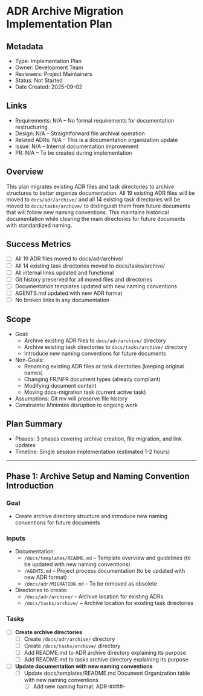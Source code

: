 # ADR Archive Migration Implementation Plan

## Metadata
- Type: Implementation Plan
- Owner: Development Team
- Reviewers: Project Maintainers
- Status: Not Started
  <!-- Not Started: Planning complete, awaiting start | Phase X In Progress: Actively working | Blocked: External dependency | Under Review: Implementation complete | Completed: All phases done and verified -->
- Date Created: 2025-09-02

## Links
<!-- Internal project artifacts only. For external resources, see External References section -->
- Requirements: N/A – No formal requirements for documentation restructuring
- Design: N/A – Straightforward file archival operation
- Related ADRs: N/A – This is a documentation organization update
- Issue: N/A – Internal documentation improvement
- PR: N/A – To be created during implementation

## Overview

This plan migrates existing ADR files and task directories to archive structures to better organize documentation. All 19 existing ADR files will be moved to `docs/adr/archive/` and all 14 existing task directories will be moved to `docs/tasks/archive/` to distinguish them from future documents that will follow new naming conventions. This maintains historical documentation while clearing the main directories for future documents with standardized naming.

## Success Metrics
- [ ] All 19 ADR files moved to docs/adr/archive/
- [ ] All 14 existing task directories moved to docs/tasks/archive/
- [ ] All internal links updated and functional
- [ ] Git history preserved for all moved files and directories
- [ ] Documentation templates updated with new naming conventions
- [ ] AGENTS.md updated with new ADR format
- [ ] No broken links in any documentation

## Scope
- Goal: 
  - Archive existing ADR files to `docs/adr/archive/` directory
  - Archive existing task directories to `docs/tasks/archive/` directory
  - Introduce new naming conventions for future documents
- Non-Goals: 
  - Renaming existing ADR files or task directories (keeping original names)
  - Changing FR/NFR document types (already compliant)
  - Modifying document content
  - Moving docs-migration task (current active task)
- Assumptions: Git mv will preserve file history
- Constraints: Minimize disruption to ongoing work

## Plan Summary
- Phases: 3 phases covering archive creation, file migration, and link updates
- Timeline: Single session implementation (estimated 1-2 hours)

---

## Phase 1: Archive Setup and Naming Convention Introduction

### Goal
- Create archive directory structure and introduce new naming conventions for future documents

### Inputs
- Documentation:
  - `/docs/templates/README.md` – Template overview and guidelines (to be updated with new naming conventions)
  - `/AGENTS.md` – Project process documentation (to be updated with new ADR format)
  - `/docs/adr/MIGRATION.md` – To be removed as obsolete
- Directories to create:
  - `/docs/adr/archive/` – Archive location for existing ADRs
  - `/docs/tasks/archive/` – Archive location for existing task directories

### Tasks
- [ ] **Create archive directories**
  - [ ] Create `/docs/adr/archive/` directory
  - [ ] Create `/docs/tasks/archive/` directory
  - [ ] Add README.md to ADR archive directory explaining its purpose
  - [ ] Add README.md to tasks archive directory explaining its purpose
- [ ] **Update documentation with new naming conventions**
  - [ ] Update docs/templates/README.md Document Organization table with new naming conventions
    - [ ] Add new naming format: ADR-####-<title> for future ADRs
    - [ ] Add new naming format: T-####-<name> for task directories
    - [ ] Add new naming format: AN-####-<title> for analysis documents
    - [ ] Note that FR/NFR formats remain unchanged (already compliant)
    - [ ] Update ADR location to note both main directory (for new) and archive (for existing)
  - [ ] Update AGENTS.md
    - [ ] Update ADR reference format from `###-<title>` to `ADR-####-<title>` for future ADRs
    - [ ] Add note about archived ADRs location
  - [ ] Remove docs/adr/MIGRATION.md as obsolete

### Deliverables
- Archive directory structure created
- New naming conventions documented for future documents
- Templates and AGENTS.md updated with new formats
- Documentation updated to reflect both archive and new conventions

### Verification
```bash
# Verify directories exist
ls -la docs/adr/archive/
ls -la docs/tasks/archive/
# Verify MIGRATION.md removed
test ! -f docs/adr/MIGRATION.md && echo "MIGRATION.md successfully removed"
# Verify new naming conventions documented
grep -E "ADR-[0-9]{4}" docs/templates/README.md
grep -E "T-[0-9]{4}" docs/templates/README.md
# Verify AGENTS.md updated
grep -E "ADR-[0-9]{4}" AGENTS.md
```

### Acceptance Criteria (Phase Gate)
- Archive directories exist and are ready for files (both ADR and tasks)
- New naming conventions documented in docs/templates/README.md
- AGENTS.md updated with new ADR format
- Documentation reflects both archive structures and new naming conventions

### Rollback/Fallback
- Remove archive directory if issues arise

---

## Phase 2: ADR and Task Migration to Archives

### Goal
- Move all 19 ADR files to ADR archive directory
- Move all 14 existing task directories to task archive directory

### Inputs
- Dependencies:
  - Phase 1: Archive directories created
- Files to move (19 ADR files):
  - `/docs/adr/001-kopi-command-structure.md`
  - `/docs/adr/002-serialization-format-for-metadata-storage.md`
  - `/docs/adr/003-jdk-storage-format.md`
  - `/docs/adr/004-error-handling-strategy.md`
  - `/docs/adr/005-web-api-mocking-strategy.md`
  - `/docs/adr/006-progress-indicator-strategy.md`
  - `/docs/adr/007-default-jdk-distribution-selection.md`
  - `/docs/adr/008-platform-compatibility-strategy.md`
  - `/docs/adr/009-logging-strategy.md`
  - `/docs/adr/010-api-version-fallback-strategy.md`
  - `/docs/adr/011-jre-support-strategy.md`
  - `/docs/adr/012-build-and-test-performance-optimization.md`
  - `/docs/adr/013-binary-switching-approaches.md`
  - `/docs/adr/014-configuration-and-version-file-formats.md`
  - `/docs/adr/015-version-manager-migration-support.md`
  - `/docs/adr/016-flexible-version-format.md`
  - `/docs/adr/017-jdk-release-metadata-sources.md`
  - `/docs/adr/018-macos-jdk-bundle-structure-handling.md`
  - `/docs/adr/019-version-switching-command-design.md`
- Task directories to move (14 existing tasks):
  - `/docs/tasks/ap-bundle/`
  - `/docs/tasks/doctor/`
  - `/docs/tasks/env/`
  - `/docs/tasks/indicator/`
  - `/docs/tasks/install/`
  - `/docs/tasks/lock/`
  - `/docs/tasks/metadata/`
  - `/docs/tasks/search/`
  - `/docs/tasks/shims/`
  - `/docs/tasks/switch/`
  - `/docs/tasks/uninstall/`
  - `/docs/tasks/version/`
  - `/docs/tasks/which/`
  - Note: `/docs/tasks/docs-migration/` stays (this current task)

### Tasks
- [ ] **Move ADR files using git mv**
  - [ ] Move all 19 ADR files to docs/adr/archive/
  - [ ] Preserve original file names (no renaming)
  - [ ] Verify git history is maintained
- [ ] **Move task directories using git mv**
  - [ ] Move all 14 existing task directories to docs/tasks/archive/
  - [ ] Preserve original directory names (no renaming)
  - [ ] Keep docs-migration in place (current active task)

### Deliverables
- All ADR files moved to ADR archive with preserved git history
- All existing task directories moved to task archive with preserved git history

### Verification
```bash
# Verify all ADR files moved
ls docs/adr/archive/*.md | wc -l  # Should output: 19
# Verify no ADR files remain in main directory
ls docs/adr/*.md 2>/dev/null | wc -l  # Should output: 0
# Verify all task directories moved
ls -d docs/tasks/archive/*/ | wc -l  # Should output: 14
# Verify only docs-migration remains in main tasks directory
ls -d docs/tasks/*/ | grep -v archive | wc -l  # Should output: 1
# Verify git history preserved
git log --follow docs/adr/archive/001-kopi-command-structure.md
git log --follow docs/tasks/archive/install/
```

### Acceptance Criteria (Phase Gate)
- All 19 ADR files successfully moved to ADR archive
- All 14 task directories successfully moved to task archive
- Git history preserved for all files and directories
- Main ADR directory clear of old files
- Main tasks directory contains only docs-migration (current task)

### Rollback/Fallback
- Git mv files back to original location if issues arise

---

## Phase 3: Cross-Reference Updates

### Goal
- Update all internal documentation links to point to archived ADR locations

### Inputs
- Dependencies:
  - Phase 2: ADR files moved to archive
- Files potentially containing ADR references:
  - All .md files in docs/
  - README.md files throughout the project
  - Source code comments (if any)

### Tasks
- [ ] **Update ADR references in documentation**
  - [ ] Search for ADR references in all .md files
  - [ ] Update paths from `docs/adr/` to `docs/adr/archive/`
  - [ ] Update docs/templates/README.md example links
  - [ ] Update any ADR cross-references within archived ADR files themselves
- [ ] **Update source code references (if any)**
  - [ ] Search for ADR references in Rust source comments
  - [ ] Update any found references to archive path

### Deliverables
- All documentation with updated ADR archive links
- No broken internal references

### Verification
```bash
# Check for old ADR patterns (should only be in archive)
grep -r "docs/adr/[0-9][0-9][0-9]-" docs/ --include="*.md" | grep -v archive
# Should return no results outside archive

# Verify archive references exist
grep -r "docs/adr/archive/[0-9][0-9][0-9]-" docs/ --include="*.md"
# Should return updated references
```

### Acceptance Criteria (Phase Gate)
- No broken ADR links outside archive directory
- All links to ADRs point to archive location

### Rollback/Fallback
- Use git diff to identify and revert link changes if needed

## Testing Strategy

### Documentation Testing
- Manual review of all changed links
- Automated grep patterns to find broken references
- Git log verification for history preservation

### Integration Testing
- Verify documentation renders correctly in GitHub
- Check that IDEs can follow the archive links
- Ensure any documentation generation tools still work

---

## Dependencies

### External Tools
- `git` – For mv operations and history preservation
- `grep` – For searching and verification
- Standard Unix tools (ls, wc, find)

### Internal Modules
- No code module dependencies (documentation only)

---

## Risks & Mitigations

1. Risk: Breaking external links from issues/PRs
   - Mitigation: Archive maintains file names, only path changes
   - Validation: Search GitHub issues/PRs for ADR links
   - Fallback: Could symlink from old location if critical

2. Risk: Git history loss during move
   - Mitigation: Use git mv exclusively (not delete + add)
   - Validation: Test with one file first
   - Fallback: Restore from backup branch

3. Risk: Missing some references during update
   - Mitigation: Multiple search patterns and manual review
   - Validation: Automated grep verification
   - Fallback: Fix incrementally as found

---

## Documentation & Change Management

### Documentation Updates
- This plan itself documents the migration
- README files will reflect new conventions
- Consider adding a CHANGELOG entry

### Communication
- Note in next PR that documentation naming has been standardized
- Update any contributor guidelines if they exist

---

## Implementation Guidelines

### File Operations
- Use `git mv` for all moves to preserve history
- Batch operations where possible for efficiency
- Verify each phase before proceeding

### Archive Standards
- Maintain original file names in archive
- Preserve directory structure if needed
- Keep archive README up to date

---

## Definition of Done

- [ ] Archive directories created at docs/adr/archive/ and docs/tasks/archive/
- [ ] Archive README.md files explaining purpose in both archives
- [ ] All 19 ADR files moved to ADR archive directory
- [ ] All 14 existing task directories moved to task archive directory
- [ ] All internal documentation links updated to archive paths
- [ ] docs/adr/MIGRATION.md removed
- [ ] New naming conventions documented in templates
- [ ] AGENTS.md updated with new ADR format
- [ ] No broken links in any documentation
- [ ] Git history preserved for all moved files and directories
- [ ] Verification scripts run successfully
- [ ] Migration documented in this plan

---

## Status Tracking

- Not Started: Current state, plan complete
- Phase 1 In Progress: Archive setup
- Phase 2 In Progress: ADR migration to archive
- Phase 3 In Progress: Link updates
- Completed: All phases done and verified

---

## Open Questions

- None identified – straightforward file archival operation

---

## Notes

This plan archives existing ADRs and task directories to maintain historical documentation while clearing the main directories for future documents. After this migration:
- Existing ADRs will be in: `docs/adr/archive/`
- Existing task directories will be in: `docs/tasks/archive/`
- New ADRs will use: `ADR-####-<title>.md` in the main `docs/adr/` directory
- New tasks will use: `T-####-<name>/` in the main `docs/tasks/` directory
- The archives preserve the original names and git history
- docs-migration task remains in main directory as the current active task

---

## Template Usage

This plan follows the existing template from [`docs/templates/plan.md`](../../templates/plan.md). Future plans will be created in task directories following the new `T-####-<name>/` convention.